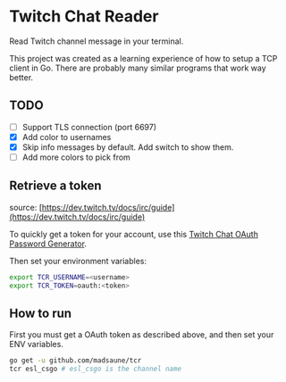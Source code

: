 # Twitch Chat Reader

Read Twitch channel message in your terminal.

This project was created as a learning experience of how to setup a TCP client in Go. There are probably many similar programs that work way better.

## TODO

- [ ] Support TLS connection (port 6697)
- [x] Add color to usernames
- [x] Skip info messages by default. Add switch to show them.
- [ ] Add more colors to pick from

## Retrieve a token

source: [https://dev.twitch.tv/docs/irc/guide](https://dev.twitch.tv/docs/irc/guide)

To quickly get a token for your account, use this [Twitch Chat OAuth Password Generator](https://twitchapps.com/tmi/).

Then set your environment variables:

```bash
export TCR_USERNAME=<username>
export TCR_TOKEN=oauth:<token>
```

## How to run

First you must get a OAuth token as described above, and then set your ENV variables.

```bash
go get -u github.com/madsaune/tcr
tcr esl_csgo # esl_csgo is the channel name
```
